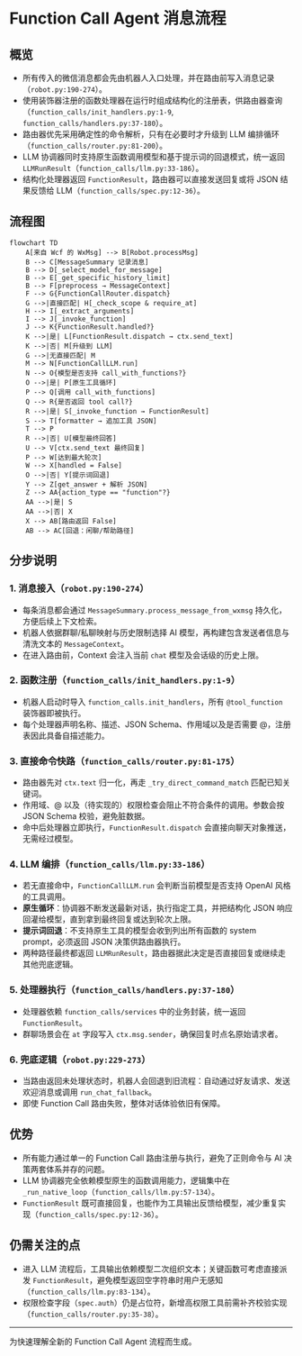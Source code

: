 # Function Call Agent 消息流程

## 概览
- 所有传入的微信消息都会先由机器人入口处理，并在路由前写入消息记录（`robot.py:190-274`）。
- 使用装饰器注册的函数处理器在运行时组成结构化的注册表，供路由器查询（`function_calls/init_handlers.py:1-9`, `function_calls/handlers.py:37-180`）。
- 路由器优先采用确定性的命令解析，只有在必要时才升级到 LLM 编排循环（`function_calls/router.py:81-200`）。
- LLM 协调器同时支持原生函数调用模型和基于提示词的回退模式，统一返回 `LLMRunResult`（`function_calls/llm.py:33-186`）。
- 结构化处理器返回 `FunctionResult`，路由器可以直接发送回复或将 JSON 结果反馈给 LLM（`function_calls/spec.py:12-36`）。

## 流程图
```mermaid
flowchart TD
    A[来自 Wcf 的 WxMsg] --> B[Robot.processMsg]
    B --> C[MessageSummary 记录消息]
    B --> D[_select_model_for_message]
    B --> E[_get_specific_history_limit]
    B --> F[preprocess → MessageContext]
    F --> G{FunctionCallRouter.dispatch}
    G -->|直接匹配| H[_check_scope & require_at]
    H --> I[_extract_arguments]
    I --> J[_invoke_function]
    J --> K{FunctionResult.handled?}
    K -->|是| L[FunctionResult.dispatch → ctx.send_text]
    K -->|否| M[升级到 LLM]
    G -->|无直接匹配| M
    M --> N[FunctionCallLLM.run]
    N --> O{模型是否支持 call_with_functions?}
    O -->|是| P[原生工具循环]
    P --> Q[调用 call_with_functions]
    Q --> R{是否返回 tool call?}
    R -->|是| S[_invoke_function → FunctionResult]
    S --> T[formatter → 追加工具 JSON]
    T --> P
    R -->|否| U[模型最终回答]
    U --> V[ctx.send_text 最终回复]
    P --> W[达到最大轮次]
    W --> X[handled = False]
    O -->|否| Y[提示词回退]
    Y --> Z[get_answer + 解析 JSON]
    Z --> AA{action_type == "function"?}
    AA -->|是| S
    AA -->|否| X
    X --> AB[路由返回 False]
    AB --> AC[回退：闲聊/帮助路径]
```

## 分步说明
### 1. 消息接入（`robot.py:190-274`）
- 每条消息都会通过 `MessageSummary.process_message_from_wxmsg` 持久化，方便后续上下文检索。
- 机器人依据群聊/私聊映射与历史限制选择 AI 模型，再构建包含发送者信息与清洗文本的 `MessageContext`。
- 在进入路由前，Context 会注入当前 `chat` 模型及会话级的历史上限。

### 2. 函数注册（`function_calls/init_handlers.py:1-9`）
- 机器人启动时导入 `function_calls.init_handlers`，所有 `@tool_function` 装饰器即被执行。
- 每个处理器声明名称、描述、JSON Schema、作用域以及是否需要 @，注册表因此具备自描述能力。

### 3. 直接命令快路（`function_calls/router.py:81-175`）
- 路由器先对 `ctx.text` 归一化，再走 `_try_direct_command_match` 匹配已知关键词。
- 作用域、@ 以及（待实现的）权限检查会阻止不符合条件的调用。参数会按 JSON Schema 校验，避免脏数据。
- 命中后处理器立即执行，`FunctionResult.dispatch` 会直接向聊天对象推送，无需经过模型。

### 4. LLM 编排（`function_calls/llm.py:33-186`）
- 若无直接命中，`FunctionCallLLM.run` 会判断当前模型是否支持 OpenAI 风格的工具调用。
- **原生循环**：协调器不断发送最新对话，执行指定工具，并把结构化 JSON 响应回灌给模型，直到拿到最终回复或达到轮次上限。
- **提示词回退**：不支持原生工具的模型会收到列出所有函数的 system prompt，必须返回 JSON 决策供路由器执行。
- 两种路径最终都返回 `LLMRunResult`，路由器据此决定是否直接回复或继续走其他兜底逻辑。

### 5. 处理器执行（`function_calls/handlers.py:37-180`）
- 处理器依赖 `function_calls/services` 中的业务封装，统一返回 `FunctionResult`。
- 群聊场景会在 `at` 字段写入 `ctx.msg.sender`，确保回复时点名原始请求者。

### 6. 兜底逻辑（`robot.py:229-273`）
- 当路由返回未处理状态时，机器人会回退到旧流程：自动通过好友请求、发送欢迎消息或调用 `run_chat_fallback`。
- 即使 Function Call 路由失败，整体对话体验依旧有保障。

## 优势
- 所有能力通过单一的 Function Call 路由注册与执行，避免了正则命令与 AI 决策两套体系并存的问题。
- LLM 协调器完全依赖模型原生的函数调用能力，逻辑集中在 `_run_native_loop`（`function_calls/llm.py:57-134`）。
- `FunctionResult` 既可直接回复，也能作为工具输出反馈给模型，减少重复实现（`function_calls/spec.py:12-36`）。

## 仍需关注的点
- 进入 LLM 流程后，工具输出依赖模型二次组织文本；关键函数可考虑直接派发 `FunctionResult`，避免模型返回空字符串时用户无感知（`function_calls/llm.py:83-134`）。
- 权限检查字段（`spec.auth`）仍是占位符，新增高权限工具前需补齐校验实现（`function_calls/router.py:35-38`）。

---
为快速理解全新的 Function Call Agent 流程而生成。
